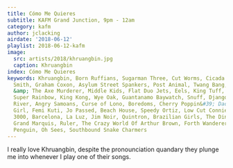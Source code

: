 ```yaml
---
title: Cómo Me Quieres
subtitle: KAFM Grand Junction, 9pm - 12am
category: kafm
author: jclacking
airdate: '2018-06-12'
playlist: 2018-06-12-kafm
image:
  src: artists/2018/khruangbin.jpg
  caption: Khruangbin
index: Cómo Me Quieres
keywords: Khruangbin, Born Ruffians, Sugarman Three, Cut Worms, Cicada Rhythm, Sonny
  Smith, Graham Coxon, Asylum Street Spankers, Post Animal, Twang Bang, The Harpoonist
  &amp; The Axe Murderer, Middle Kids, Flat Duo Jets, Eels, King Tuff, Black Moth
  Super Rainbow, King Kong, Wye Oak, Guantanamo Baywatch, Snuff, Django Django, Okkervil
  River, Angry Samoans, Curse of Lono, Boredoms, Cherry Poppin&#39; Daddies, Goat
  Girl, Femi Kuti, Jo Passed, Beach House, Speedy Ortiz, Low Cut Connie, Bran Van
  3000, Barcelona, La Luz, Jim Noir, Quintron, Brazilian Girls, The Dining Room Set,
  Grand Marquis, Ruler, The Crazy World Of Arthur Brown, Forth Wanderers, 1990s, Emperor
  Penguin, Oh Sees, Southbound Snake Charmers
---
```

I really love Khruangbin, despite the pronounciation quandary they plunge me into whenever I play one of their songs.
